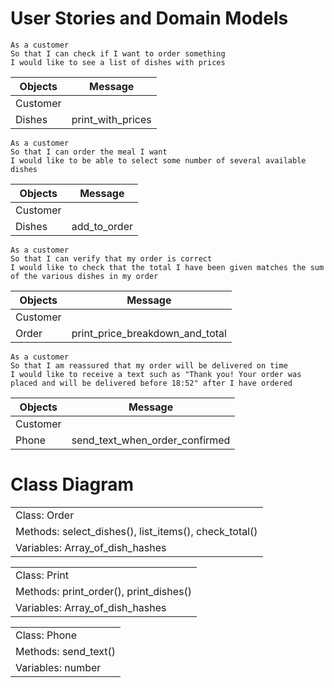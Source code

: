 # User Stories and Domain Models

```
As a customer
So that I can check if I want to order something
I would like to see a list of dishes with prices
```
|Objects|Message|
|----|----|
|Customer||
|Dishes|print_with_prices|

```
As a customer
So that I can order the meal I want
I would like to be able to select some number of several available dishes
```
|Objects|Message|
|----|----|
|Customer||
|Dishes|add_to_order|
```
As a customer
So that I can verify that my order is correct
I would like to check that the total I have been given matches the sum of the various dishes in my order
```
|Objects|Message|
|----|----|
|Customer||
|Order|print_price_breakdown_and_total|
```
As a customer
So that I am reassured that my order will be delivered on time
I would like to receive a text such as "Thank you! Your order was placed and will be delivered before 18:52" after I have ordered
```
|Objects|Message|
|----|----|
|Customer||
|Phone|send_text_when_order_confirmed|

# Class Diagram

||
|----|
|Class: Order|
|Methods: select_dishes(), list_items(), check_total()|
|Variables: Array_of_dish_hashes|

||
|----|
|Class: Print|
|Methods: print_order(), print_dishes()|
|Variables: Array_of_dish_hashes|

||
|----|
|Class: Phone|
|Methods: send_text()|
|Variables: number|
